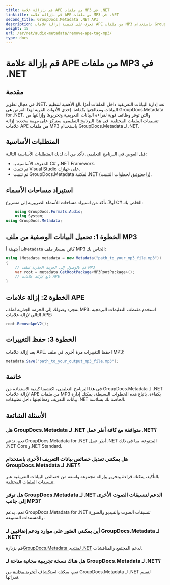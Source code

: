```yaml
---
title: قم بإزالة علامة APE من ملفات MP3 في .NET
linktitle: قم بإزالة علامة APE من ملفات MP3 في .NET
second_title: GroupDocs.Metadata .NET API
description: تعرف على كيفية إزالة علامات APE من ملفات MP3 باستخدام GroupDocs.Metadata لـ .NET. قم بإدارة بيانات التعريف بسهولة في تطبيقات .NET الخاصة بك.
weight: 15
url: /ar/net/audio-metadata/remove-ape-tag-mp3/
type: docs
---
```

# قم بإزالة علامة APE من ملفات MP3 في .NET

## مقدمة
في مجال تطوير .NET، تعد إدارة البيانات التعريفية داخل الملفات أمرًا بالغ الأهمية لتنظيم البيانات ومعالجتها بكفاءة. إحدى الأدوات القوية لهذا الغرض هي GroupDocs.Metadata for .NET، والتي توفر وظائف قوية لقراءة البيانات التعريفية وتحريرها وإزالتها من تنسيقات الملفات المختلفة. في هذا البرنامج التعليمي، سنركز على مهمة محددة: إزالة علامات APE من ملفات MP3 باستخدام GroupDocs.Metadata لـ .NET. 
## المتطلبات الأساسية
قبل الغوص في البرنامج التعليمي، تأكد من أن لديك المتطلبات الأساسية التالية:
- المعرفة الأساسية بـ C# و.NET Framework.
- تم تثبيت Visual Studio على جهازك.
-  تم تثبيت GroupDocs.Metadata لمكتبة .NET (راجع[توثيق](https://tutorials.groupdocs.com/metadata/net/) لخطوات التثبيت).

## استيراد مساحات الأسماء
أولاً، تأكد من استيراد مساحات الأسماء الضرورية إلى مشروع C# الخاص بك:
```csharp
    using GroupDocs.Formats.Audio;
    using System;
using GroupDocs.Metadata;
```
## الخطوة 1: تحميل البيانات الوصفية من ملف MP3
 ابدأ بتهيئة أ`Metadata` كائن بمسار ملف MP3 الخاص بك:
```csharp
using (Metadata metadata = new Metadata("path_to_your_mp3_file.mp3"))
{
    // قم بالوصول إلى الحزمة الجذرية لملف MP3
    var root = metadata.GetRootPackage<MP3RootPackage>();
    // تابع لإزالة علامات APE
}
```
## الخطوة 2: إزالة علامات APE
بمجرد وصولك إلى الحزمة الجذرية لملف MP3، استخدم مقتطف التعليمات البرمجية التالي لإزالة علامات APE:
```csharp
root.RemoveApeV2();
```
## الخطوة 3: حفظ التغييرات
بعد إزالة علامات APE، احفظ التغييرات مرة أخرى في ملف MP3:
```csharp
metadata.Save("path_to_your_output_mp3_file.mp3");
```

## خاتمة
في هذا البرنامج التعليمي، اكتشفنا كيفية الاستفادة من GroupDocs.Metadata لـ .NET لإزالة علامات APE من ملفات MP3 بكفاءة. باتباع هذه الخطوات البسيطة، يمكنك إدارة بيانات التعريف ومعالجتها داخل تطبيقات .NET الخاصة بك بسلاسة.

## الأسئلة الشائعة
### هل GroupDocs.Metadata لـ .NET متوافقة مع كافة أطر عمل .NET؟
نعم، تدعم GroupDocs.Metadata for .NET أطر عمل .NET المتنوعة، بما في ذلك .NET Core و.NET Standard.
### هل يمكنني تعديل خصائص بيانات التعريف الأخرى باستخدام GroupDocs.Metadata لـ .NET؟
بالتأكيد، يمكنك قراءة وتحرير وإزالة مجموعة واسعة من خصائص البيانات التعريفية عبر تنسيقات الملفات المختلفة.
### هل توفر GroupDocs.Metadata لـ .NET الدعم لتنسيقات الصوت الأخرى إلى جانب MP3؟
نعم، يدعم GroupDocs.Metadata for .NET تنسيقات الصوت والفيديو والصورة والمستندات المتنوعة.
### أين يمكنني العثور على موارد ودعم إضافيين لـ GroupDocs.Metadata لـ .NET؟
 قم بزيارة[GroupDocs.Metadata لمنتدى .NET](https://forum.groupdocs.com/c/metadata/14) لدعم المجتمع والمناقشات.
### هل هناك نسخة تجريبية مجانية متاحة لـ GroupDocs.Metadata لـ .NET؟
 نعم، يمكنك استكشاف أ[تجربة مجانية](https://releases.groupdocs.com/) من GroupDocs.Metadata لـ .NET لتقييم قدراتها.